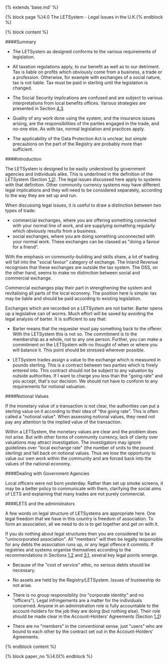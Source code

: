 {% extends 'base.md' %}

{% block page %}4.0 The LETSystem - Legal Issues in the  U.K.{% endblock %}

{% block content %}

####Summary

* The LETSystem as designed conforms to the various requirements of 
legislation. 

* All taxation regulations apply, to our benefit as well as to our detriment. 
Tax is liable on profits which obviously come from a business, a trade 
or a profession. Otherwise, for example with exchanges of a social 
nature, tax is not liable. Tax must be paid in sterling until the legislation 
is changed.

* The Social Security implications are confused and are subject to various 
interpretations from local benefits offices. Various strategies are 
presented in Section [4.3](4.3.html).

* Quality of any work done using the system, and the insurance issues 
arising, are the responsibilities of the parties engaged in the trade, and 
no-one else. As with tax, normal legislation and practices apply.

* The applicability of the Data Protection Act is unclear, but simple 
precautions on the part of the Registry are probably more than 
sufficient.

####Introduction

The LETSystem is designed to be easily understood by government 
agencies and individuals alike. This is underlined in the definition of the 
LETSystem (Section [1.2](1.2.html)). The legal issues discussed here apply to 
systems with that definition. Other community currency systems may have 
different legal implications and they will need to be considered separately, 
according to the way they are set up and run.

When discussing legal issues, it is useful to draw a distinction between 
two types of trade:

* commercial exchanges, where you are offering something connected 
with your normal line of work, and are supplying something regularly 
which obviously results from a business.
* social exchanges, where you are doing something unconnected with 
your normal work. These exchanges can be classed as "doing a favour 
for a friend".

With the emphasis on community-building and skills share, a lot of trading 
will fall into the "social favour" category of exchange. The Inland Revenue 
recognises that these exchanges are outside the tax system. The DSS, on 
the other hand, seems to make no distinction between social and 
commercial exchange.

Commercial exchanges play their part in strengthening the system and 
revitalising all parts of the local economy. The position here is simple: tax 
may be liable and should be paid according to existing legislation.

Exchanges which are recorded on a LETSystem are not barter. Barter 
opens up a legislative can of worms. Much effort will be saved by 
avoiding the legal analysis of barter. It is sufficient to say that:

* Barter means that the requester must pay something back to the offerer. 
With the LETSystem this is not so. The commitment is to the 
membership as a whole, not to any one person. Further, you can make a 
commitment on the LETSystem with no thought of when or where you 
will balance it. This point should be stressed wherever possible. 

* LETSystem trades assign a value to the exchange which is measured in 
pounds sterling. This is a contract between two parties which is freely 
entered into. This contract should not be subject to any valuation by 
outside authorities. If I want to charge you less than the "going rate" and 
you accept, that's our decision. We should not have to conform to any 
requirements for notional valuation.

####Notional Values

If the monetary value of a transaction is not clear, the authorities can put a 
sterling value on it according to their idea of "the going rate". This is often 
called a "notional value". When assessing notional values, they need not 
pay any attention to the implied value of the transaction. 

Within a LETSystem, the monetary values are clear and the problem does 
not arise. But with other forms of community currency, lack of clarity over 
valuations may attract investigation. The investigators may ignore 
guidelines over "local exchange rate" (the number of units to the pound 
sterling) and fall back on notional values. Thus we lose the opportuniy to 
value our own work within the community and are forced back into the 
values of the national economy.

####Dealing with Government Agencies

Local officers were not born yesterday. Rather than set up smoke screens, 
it may be a better policy to communicate with them, clarifying the social 
aims of LETS and explaining that many trades are not purely commercial.

####LETS and the administrators

A few words on legal structure of LETSystems are appropriate here. One 
legal freedom that we have in this country is freedom of association. To 
form an association, all we need to do is to get together and get on with it. 

If you do nothing about legal structures then you are considered to be an 
"unincorporated association". All "members" will then be legally 
responsible for any debts the association runs up, or any legal offence it 
commits. If registries and systems organise themselves according to the 
recommendations in Sections [1.2](1.2.html) and [3.1](3.1.html), several key legal points emerge.

* Because of the "cost of service" ethic, no serious debts should be 
necessary.

* No assets are held by the Registry/LETSystem. Issues of trusteeship do 
not arise.

* There is no group responsibility (no "corporate identity" and no 
"officers"). Legal infringements are a matter for the individuals 
concerned.  Anyone in an administration role is fully accountable to the 
account-holders for the job they are doing (but nothing else). Their role 
should be made clear in the Account-Holders’ Agreements (Section [1.2](1.2.html)) 

* There are no "members" in the conventional sense, just "users" who are 
bound to each other by the contract set out in the Account-Holders’ 
Agreements.

{% endblock content %}

{% block paper_no %}4.0{% endblock %}


